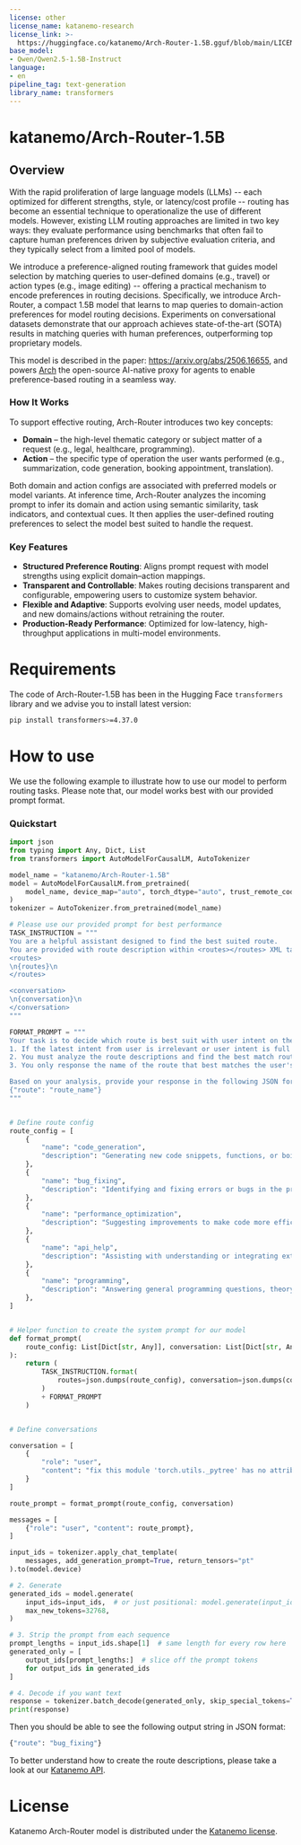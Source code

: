 ```yaml
---
license: other
license_name: katanemo-research
license_link: >-
  https://huggingface.co/katanemo/Arch-Router-1.5B.gguf/blob/main/LICENSE
base_model:
- Qwen/Qwen2.5-1.5B-Instruct
language:
- en
pipeline_tag: text-generation
library_name: transformers
---
```


# katanemo/Arch-Router-1.5B

## Overview

With the rapid proliferation of large language models (LLMs) -- each optimized for different strengths, style, or latency/cost profile -- routing has become an essential technique to operationalize the use of different models. However, existing LLM routing approaches are limited in two key ways: they evaluate performance using benchmarks that often fail to capture human preferences driven by subjective evaluation criteria, and they typically select from a limited pool of models. 

We introduce a preference-aligned routing framework that guides model selection by matching queries to user-defined domains (e.g., travel) or action types (e.g., image editing) -- offering a practical mechanism to encode preferences in routing decisions. Specifically, we introduce Arch-Router, a compact 1.5B model that learns to map queries to domain-action preferences for model routing decisions. Experiments on conversational datasets demonstrate that our approach achieves state-of-the-art (SOTA) results in matching queries with human preferences, outperforming top proprietary models. 

This model is described in the paper: https://arxiv.org/abs/2506.16655, and powers [Arch](https://github.com/katanemo/arch) the open-source AI-native proxy for agents to enable preference-based routing in a seamless way.

### How It Works

To support effective routing, Arch-Router introduces two key concepts:
- **Domain** – the high-level thematic category or subject matter of a request (e.g., legal, healthcare, programming).
- **Action** – the specific type of operation the user wants performed (e.g., summarization, code generation, booking appointment, translation).

Both domain and action configs are associated with preferred models or model variants. At inference time, Arch-Router analyzes the incoming prompt to infer its domain and action using semantic similarity, task indicators, and contextual cues. It then applies the user-defined routing preferences to select the model best suited to handle the request.

### Key Features

- **Structured Preference Routing**: Aligns prompt request with model strengths using explicit domain–action mappings.
- **Transparent and Controllable**: Makes routing decisions transparent and configurable, empowering users to customize system behavior.
- **Flexible and Adaptive**: Supports evolving user needs, model updates, and new domains/actions without retraining the router.
- **Production-Ready Performance**: Optimized for low-latency, high-throughput applications in multi-model environments.

# Requirements
The code of Arch-Router-1.5B has been in the Hugging Face `transformers` library and we advise you to install latest version:
```bash
pip install transformers>=4.37.0
```


# How to use
We use the following example to illustrate how to use our model to perform routing tasks. Please note that, our model works best with our provided prompt format. 
### Quickstart
````python
import json
from typing import Any, Dict, List
from transformers import AutoModelForCausalLM, AutoTokenizer

model_name = "katanemo/Arch-Router-1.5B"
model = AutoModelForCausalLM.from_pretrained(
    model_name, device_map="auto", torch_dtype="auto", trust_remote_code=True
)
tokenizer = AutoTokenizer.from_pretrained(model_name)

# Please use our provided prompt for best performance
TASK_INSTRUCTION = """
You are a helpful assistant designed to find the best suited route.
You are provided with route description within <routes></routes> XML tags:
<routes>
\n{routes}\n
</routes>

<conversation>
\n{conversation}\n
</conversation>
"""

FORMAT_PROMPT = """
Your task is to decide which route is best suit with user intent on the conversation in <conversation></conversation> XML tags.  Follow the instruction:
1. If the latest intent from user is irrelevant or user intent is full filled, response with other route {"route": "other"}.
2. You must analyze the route descriptions and find the best match route for user latest intent. 
3. You only response the name of the route that best matches the user's request, use the exact name in the <routes></routes>.

Based on your analysis, provide your response in the following JSON formats if you decide to match any route:
{"route": "route_name"} 
"""


# Define route config
route_config = [
    {
        "name": "code_generation",
        "description": "Generating new code snippets, functions, or boilerplate based on user prompts or requirements",
    },
    {
        "name": "bug_fixing",
        "description": "Identifying and fixing errors or bugs in the provided code across different programming languages",
    },
    {
        "name": "performance_optimization",
        "description": "Suggesting improvements to make code more efficient, readable, or scalable",
    },
    {
        "name": "api_help",
        "description": "Assisting with understanding or integrating external APIs and libraries",
    },
    {
        "name": "programming",
        "description": "Answering general programming questions, theory, or best practices",
    },
]


# Helper function to create the system prompt for our model
def format_prompt(
    route_config: List[Dict[str, Any]], conversation: List[Dict[str, Any]]
):
    return (
        TASK_INSTRUCTION.format(
            routes=json.dumps(route_config), conversation=json.dumps(conversation)
        )
        + FORMAT_PROMPT
    )


# Define conversations

conversation = [
    {
        "role": "user",
        "content": "fix this module 'torch.utils._pytree' has no attribute 'register_pytree_node'. did you mean: '_register_pytree_node'?",
    }
]

route_prompt = format_prompt(route_config, conversation)

messages = [
    {"role": "user", "content": route_prompt},
]

input_ids = tokenizer.apply_chat_template(
    messages, add_generation_prompt=True, return_tensors="pt"
).to(model.device)

# 2. Generate
generated_ids = model.generate(
    input_ids=input_ids,  # or just positional: model.generate(input_ids, …)
    max_new_tokens=32768,
)

# 3. Strip the prompt from each sequence
prompt_lengths = input_ids.shape[1]  # same length for every row here
generated_only = [
    output_ids[prompt_lengths:]  # slice off the prompt tokens
    for output_ids in generated_ids
]

# 4. Decode if you want text
response = tokenizer.batch_decode(generated_only, skip_special_tokens=True)[0]
print(response)
````

Then you should be able to see the following output string in JSON format:
````python
{"route": "bug_fixing"}
````

To better understand how to create the route descriptions, please take a look at our [Katanemo API](https://docs.archgw.com/guides/llm_router.html).

# License
Katanemo Arch-Router model is distributed under the [Katanemo license](https://huggingface.co/katanemo/Arch-Router-1.5B.gguf/blob/main/LICENSE).